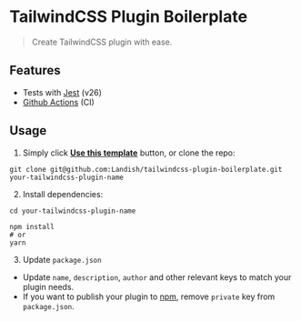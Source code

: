 # TailwindCSS Plugin Boilerplate

> Create TailwindCSS plugin with ease.

## Features

- Tests with [Jest](https://jestjs.io/) (v26)
- [Github Actions](https://github.com/features/actions) (CI)

## Usage

1. Simply click [**Use this template**](https://github.com/Landish/tailwindcss-plugin-boilerplate/generate) button, or clone the repo:

```
git clone git@github.com:Landish/tailwindcss-plugin-boilerplate.git your-tailwindcss-plugin-name
```

2. Install dependencies:

```
cd your-tailwindcss-plugin-name

npm install
# or
yarn
```

3. Update `package.json`

- Update `name`, `description`, `author` and other relevant keys to match your plugin needs.
- If you want to publish your plugin to [npm](https://www.npmjs.com/), remove `private` key from `package.json`.
